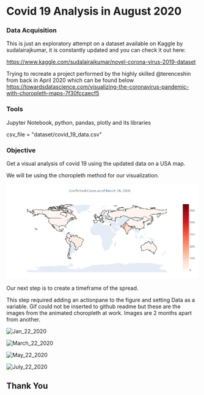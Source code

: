 # Covid 19 Analysis in August 2020

### Data Acquisition

This is just an exploratory attempt on a dataset available on Kaggle by sudalairajkumar, it is constantly updated and you can check it out here:

https://www.kaggle.com/sudalairajkumar/novel-corona-virus-2019-dataset

Trying to recreate a project performed by the highly skilled @terenceshin from back in April 2020 which can be found below
https://towardsdatascience.com/visualizing-the-coronavirus-pandemic-with-choropleth-maps-7f30fccaecf5

### Tools

Jupyter Notebook, python, pandas, plotly and its libraries

csv_file = "dataset/covid_19_data.csv"

### Objective

Get a visual analysis of covid 19 using the updated data on a USA map.

We will be using the choropleth method for our visualization.

![](images/map_with_colorbar.png)


Our next step is to create a timeframe of the spread.

This step required adding an actionpane to the figure and setting Data as a variable. Gif could not be inserted to github readme but these are the images from the animated choropleth at work. Images are 2 months apart from another.

![Jan_22_2020](Jan_22_2020.png)


![March_22_2020](March_22_2020.png)


![May_22_2020](May_22_2020.png)


![July_22_2020](July_22_2020.png)


## Thank You